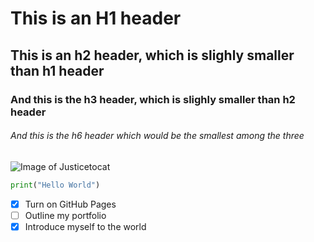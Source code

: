 # This is an H1 header 
## This is an h2 header, which is slighly smaller than h1 header
### And this is the h3 header, which is slighly smaller than h2 header
###### And this is the h6 header which would be the smallest among the three


![Image of Justicetocat](https://octodex.github.com/images/justicetocat.jpg)


``` python
print("Hello World")
```


- [x] Turn on GitHub Pages
- [ ] Outline my portfolio
- [x] Introduce myself to the world

